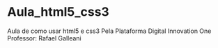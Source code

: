 # Aula_html5_css3
Aula de como usar html5 e css3
Pela Plataforma Digital Innovation One
Professor: Rafael Galleani
